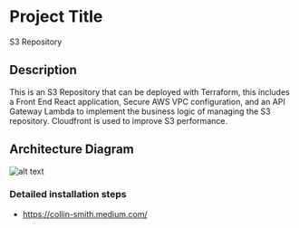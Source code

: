 # Project Title

S3 Repository

## Description

This is an S3 Repository that can be deployed with Terraform, this includes a Front End React application, Secure AWS VPC configuration, and an API Gateway Lambda to implement the business logic of managing the S3 repository.
Cloudfront is used to improve S3 performance.

## Architecture Diagram

![alt text]([https://github.com/[username]/[reponame]/blob/[branch]/image.jpg](https://github.com/collin-smith/s3repository/blob/main/architecturediagram.jpg)?raw=true)


### Detailed installation steps

* https://collin-smith.medium.com/
